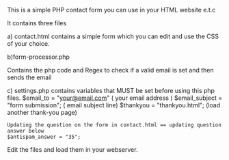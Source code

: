 This is a simple PHP contact form you can use in your HTML website e.t.c

It contains three files 

a) contact.html
contains a simple form which you can edit and use the CSS of your choice.

b)form-processor.php

Contains the php code and Regex to check if a valid email is set and then sends the email

c) settings.php
contains variables that MUST be set before using this php files.
	$email_to = "your@email.com" ( your email address )
	$email_subject = "form submission"; ( email subject line)
	$thankyou = "thankyou.html"; (load another thank-you page)

	Updating the question on the form in contact.html == updating question answer below
	$antispam_answer = "35"; 

Edit the files and load them in your webserver.
